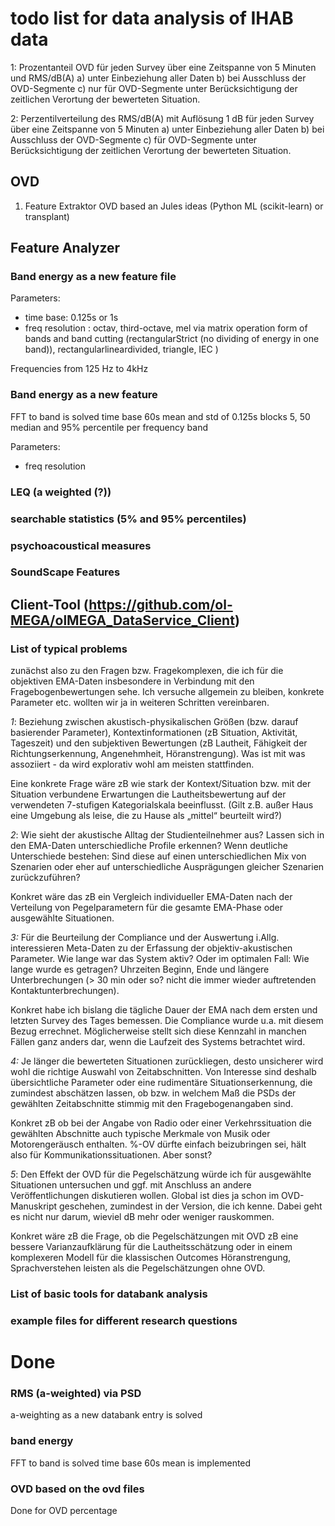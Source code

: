 # todo list for data analysis of IHAB data

1:
Prozentanteil OVD für jeden Survey über eine Zeitspanne von 5 Minuten und RMS/dB(A)
a) unter Einbeziehung aller Daten
b) bei Ausschluss der OVD-Segmente
c) nur für OVD-Segmente
unter Berücksichtigung der zeitlichen Verortung der bewerteten Situation.

2:
Perzentilverteilung des RMS/dB(A) mit Auflösung 1 dB für jeden Survey über eine Zeitspanne von 5 Minuten
a) unter Einbeziehung aller Daten
b) bei Ausschluss der OVD-Segmente
c) für OVD-Segmente
unter Berücksichtigung der zeitlichen Verortung der bewerteten Situation. 

## OVD 
1) Feature Extraktor OVD based an Jules ideas (Python ML (scikit-learn) or transplant)


## Feature Analyzer

### Band energy as a new feature file 

Parameters:
* time base: 0.125s or 1s
* freq resolution : octav, third-octave, mel via matrix operation
    form of bands and band cutting (rectangularStrict (no dividing of energy in one band)), rectangularlineardivided, triangle, IEC )

Frequencies from 125 Hz to 4kHz

### Band energy as a new feature
FFT to band is solved
time base 60s 
mean and std of 0.125s blocks 5, 50 median and 95% percentile per frequency band 

Parameters:
* freq resolution

### LEQ (a weighted (?))



### searchable statistics (5% and 95% percentiles)

### psychoacoustical measures

### SoundScape Features


## Client-Tool (https://github.com/ol-MEGA/olMEGA_DataService_Client)

### List of typical problems


zunächst also zu den Fragen bzw. Fragekomplexen, die ich für die objektiven EMA-Daten insbesondere in Verbindung mit den Fragebogenbewertungen sehe. Ich versuche allgemein zu bleiben, konkrete Parameter etc. wollten wir ja in weiteren Schritten vereinbaren.

*1*: Beziehung zwischen akustisch-physikalischen Größen (bzw. darauf basierender Parameter), Kontextinformationen (zB Situation, Aktivität, Tageszeit) und den subjektiven Bewertungen (zB Lautheit, Fähigkeit der Richtungserkennung, Angenehmheit, Höranstrengung). Was ist mit was assoziiert - da wird explorativ wohl am meisten stattfinden.

Eine konkrete Frage wäre zB wie stark der Kontext/Situation bzw. mit der Situation verbundene Erwartungen die Lautheitsbewertung auf der verwendeten 7-stufigen Kategorialskala beeinflusst. (Gilt z.B. außer Haus eine Umgebung als leise, die zu Hause als „mittel“ beurteilt wird?)

*2*: Wie sieht der akustische Alltag der Studienteilnehmer aus? Lassen sich in den EMA-Daten unterschiedliche Profile erkennen? Wenn deutliche Unterschiede bestehen: Sind diese auf einen unterschiedlichen Mix von Szenarien oder eher auf unterschiedliche Ausprägungen gleicher Szenarien zurückzuführen?

Konkret wäre das zB ein Vergleich individueller EMA-Daten nach der Verteilung von Pegelparametern für die gesamte EMA-Phase oder ausgewählte Situationen.

*3:* Für die Beurteilung der Compliance und der Auswertung i.Allg. interessieren Meta-Daten zu der Erfassung der objektiv-akustischen Parameter. Wie lange war das System aktiv? Oder im optimalen Fall: Wie lange wurde es getragen? Uhrzeiten Beginn, Ende und längere Unterbrechungen (> 30 min oder so? nicht die immer wieder auftretenden Kontaktunterbrechungen).

Konkret habe ich bislang die tägliche Dauer der EMA nach dem ersten und letzten Survey des Tages bemessen. Die Compliance wurde u.a. mit diesem Bezug errechnet. Möglicherweise stellt sich diese Kennzahl in manchen Fällen ganz anders dar, wenn die Laufzeit des Systems betrachtet wird.

*4:* Je länger die bewerteten Situationen zurückliegen, desto unsicherer wird wohl die richtige Auswahl von Zeitabschnitten. Von Interesse sind deshalb übersichtliche Parameter oder eine rudimentäre Situationserkennung, die zumindest abschätzen lassen, ob bzw. in welchem Maß die PSDs der gewählten Zeitabschnitte stimmig mit den Fragebogenangaben sind.

Konkret zB ob bei der Angabe von Radio oder einer Verkehrssituation die gewählten Abschnitte auch typische Merkmale von Musik oder Motorengeräusch enthalten. %-OV dürfte einfach beizubringen sei, hält also für Kommunikationssituationen. Aber sonst?

*5*: Den Effekt der OVD für die Pegelschätzung würde ich für ausgewählte Situationen untersuchen und ggf. mit Anschluss an andere Veröffentlichungen diskutieren wollen. Global ist dies ja schon im OVD-Manuskript geschehen, zumindest in der Version, die ich kenne. Dabei geht es nicht nur darum, wieviel dB mehr oder weniger rauskommen.

Konkret wäre zB die Frage, ob die Pegelschätzungen mit OVD zB eine bessere Varianzaufklärung für die Lautheitsschätzung oder in einem komplexeren Modell für die klassischen Outcomes Höranstrengung, Sprachverstehen leisten als die Pegelschätzungen ohne OVD. 


### List of basic tools for databank analysis

### example files for different research questions





# Done


### RMS (a-weighted) via PSD
a-weighting as a new databank entry is solved

### band energy
FFT to band is solved
time base 60s mean is implemented


### OVD based on the ovd files
Done for OVD percentage


